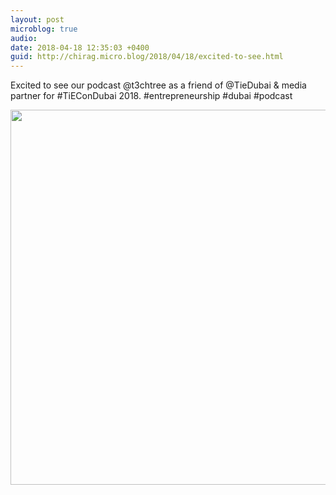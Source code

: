 ```yaml
---
layout: post
microblog: true
audio: 
date: 2018-04-18 12:35:03 +0400
guid: http://chirag.micro.blog/2018/04/18/excited-to-see.html
---
```

Excited to see our podcast @t3chtree as a friend of @TieDubai & media partner for #TiEConDubai 2018. 
#entrepreneurship #dubai #podcast

<img src="http://www.chirag.biz/uploads/2018/985df2134d.jpg" width="600" height="600" />
